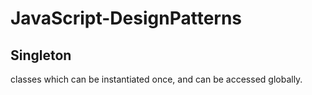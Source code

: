 # JavaScript-DesignPatterns


## Singleton 
classes which can be instantiated once, and can be accessed globally.

